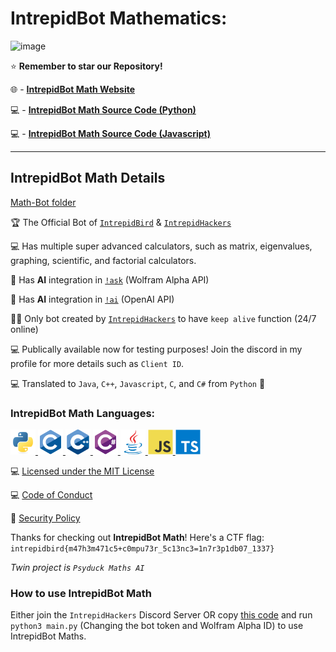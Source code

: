 # IntrepidBot Mathematics:

![image](https://github.com/intrepidbird/intrepidbot/assets/140008493/6d5d53c7-7165-434c-9a4c-4a8b27066cce)

⭐ **Remember to star our Repository!**

🌐 - [**IntrepidBot Math Website**](https://sites.google.com/view/intrepidbot-math)

💻 - [**IntrepidBot Math Source Code (Python)**](https://github.com/intrepidbird/intrepidbot/blob/main/mathbot/main.py)

💻 - [**IntrepidBot Math Source Code (Javascript)**](https://github.com/intrepidbird/intrepidbot/blob/main/mathbot/javascript-translation.js)

--------------------------------------------------------------------------------------------------------------------------------------------------------------------------------------------------------------------

## IntrepidBot Math Details

[Math-Bot folder](https://github.com/intrepidbird/intrepidbot/blob/main/mathbot/openai.py)

🏆 The Official Bot of [`IntrepidBird`](https://github.com/intrepidbird) & [`IntrepidHackers`](https://sites.google.com/view/intrepidhackers)

💻 Has multiple super advanced calculators, such as matrix, eigenvalues, graphing, scientific, and factorial calculators.

🤖 Has **AI** integration in [`!ask`](https://github.com/intrepidbird/intrepidbot/blob/main/mathbot/wolfram.py) (Wolfram Alpha API)

🤖 Has **AI** integration in [`!ai`](https://github.com/intrepidbird/intrepidbot/blob/main/mathbot/openai.py) (OpenAI API)

👨‍💻 Only bot created by [`IntrepidHackers`](https://github.com/intrepidhackers) to have `keep alive` function (24/7 online)

💻 Publically available now for testing purposes! Join the discord in my profile for more details such as `Client ID`.

💻 Translated to `Java`, `C++`, `Javascript`, `C`, and `C#` from `Python` 🥳

<h3 align="left">IntrepidBot Math Languages:</h3>
<p align="left"> <a href=https://github.com/intrepidbird/intrepidbot/blob/main/mathbot/main.py target="_blank" rel="noreferrer"> <img src="https://raw.githubusercontent.com/devicons/devicon/master/icons/python/python-original.svg" alt="python" width="40" height="40"/> </a> <a href="https://github.com/intrepidbird/intrepidbot/blob/main/mathbot/factorial-translation.c" target="_blank" rel="noreferrer"> <img src="https://raw.githubusercontent.com/devicons/devicon/master/icons/c/c-original.svg" alt="c" width="40" height="40"/> </a> <a href="https://github.com/intrepidbird/intrepidbot/blob/main/mathbot/cpp-translation.cpp" target="_blank" rel="noreferrer"> <img src="https://raw.githubusercontent.com/devicons/devicon/master/icons/cplusplus/cplusplus-original.svg" alt="cplusplus" width="40" height="40"/> </a> <a href="https://github.com/intrepidbird/intrepidbot/blob/main/mathbot/cs-translation.cs" target="_blank" rel="noreferrer"> <img src="https://raw.githubusercontent.com/devicons/devicon/master/icons/csharp/csharp-original.svg" alt="csharp" width="40" height="40"/> </a> <a href="https://github.com/intrepidbird/intrepidbot/blob/main/mathbot/java-translation.java" target="_blank" rel="noreferrer"> <img src="https://raw.githubusercontent.com/devicons/devicon/master/icons/java/java-original.svg" alt="java" width="40" height="40"/> </a> <a href="https://github.com/intrepidbird/intrepidbot/blob/main/mathbot/javascript-translation.js" target="_blank" rel="noreferrer"> <img src="https://raw.githubusercontent.com/devicons/devicon/master/icons/javascript/javascript-original.svg" alt="javascript" width="40" height="40"/> </a> <a href="https://github.com/intrepidbird/intrepidbot/blob/main/mathbot/typescript-translation.ts" target="_blank" rel="noreferrer"> <img src="https://raw.githubusercontent.com/devicons/devicon/master/icons/typescript/typescript-original.svg" alt="typescript" width="40" height="40"/> </a> </p>
</p>

💻 [Licensed under the MIT License](https://en.wikipedia.org/wiki/MIT_License)

💻 [Code of Conduct](https://github.com/intrepidbird/intrepidbot/blob/main/CODE-OF-CONDUCT.md)

🔐 [Security Policy](https://github.com/intrepidbird/intrepidbot/blob/main/SECURITY.md)

Thanks for checking out **IntrepidBot Math**! Here's a CTF flag: `intrepidbird{m47h3m471c5+c0mpu73r_5c13nc3=1n7r3p1db07_1337}`

*Twin project is `Psyduck Maths AI`*

### How to use IntrepidBot Math

Either join the `IntrepidHackers` Discord Server OR copy [this code](https://github.com/intrepidbird/intrepidbot/blob/main/mathbot/main.py) and run `python3 main.py` (Changing the bot token and Wolfram Alpha ID) to use IntrepidBot Maths.
